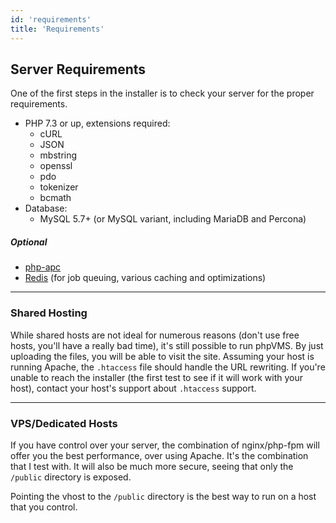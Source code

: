 ```yaml
---
id: 'requirements'
title: 'Requirements'
---
```


## Server Requirements

One of the first steps in the installer is to check your server for the proper requirements.

- PHP 7.3 or up, extensions required:
  - cURL
  - JSON
  - mbstring
  - openssl
  - pdo
  - tokenizer
  - bcmath
- Database:
  - MySQL 5.7+ (or MySQL variant, including MariaDB and Percona)

##### Optional

- [php-apc](http://php.net/manual/en/book.apc.php)
- [Redis](https://redis.io) (for job queuing, various caching and optimizations)

---

### Shared Hosting

While shared hosts are not ideal for numerous reasons (don't use free hosts, you'll have
a really bad time), it's still possible to run phpVMS. By just uploading the files, you
will be able to visit the site. Assuming your host is running Apache, the `.htaccess` file
should handle the URL rewriting. If you're unable to reach the installer (the first test
to see if it will work with your host), contact your host's support about `.htaccess`
support.

---

### VPS/Dedicated Hosts

If you have control over your server, the combination of nginx/php-fpm will offer you
the best performance, over using Apache. It's the combination that I test with.
It will also be much more secure, seeing that only the `/public` directory is exposed.

Pointing the vhost to the `/public` directory is the best way to run on a host that you
control.